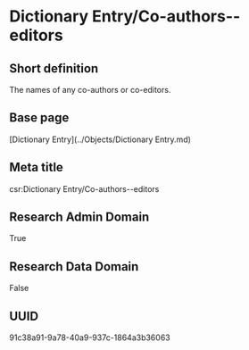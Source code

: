 # Dictionary Entry/Co-authors--editors
## Short definition
The names of any co-authors or co-editors.
## Base page
[Dictionary Entry](../Objects/Dictionary Entry.md)
## Meta title
csr:Dictionary Entry/Co-authors--editors
## Research Admin Domain
True
## Research Data Domain
False
## UUID
91c38a91-9a78-40a9-937c-1864a3b36063
